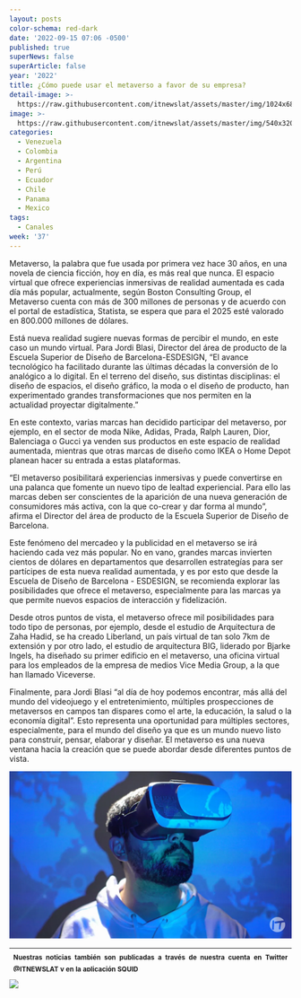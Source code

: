 ```yaml
---
layout: posts
color-schema: red-dark
date: '2022-09-15 07:06 -0500'
published: true
superNews: false
superArticle: false
year: '2022'
title: ¿Cómo puede usar el metaverso a favor de su empresa?
detail-image: >-
  https://raw.githubusercontent.com/itnewslat/assets/master/img/1024x680/hombre-en-metaverso-g.jpg
image: >-
  https://raw.githubusercontent.com/itnewslat/assets/master/img/540x320/hombre-en-metaverso-p.jpg
categories:
  - Venezuela
  - Colombia
  - Argentina
  - Perú
  - Ecuador
  - Chile
  - Panama
  - Mexico
tags:
  - Canales
week: '37'
---
```

Metaverso, la palabra que fue usada por primera vez hace 30 años, en una novela de ciencia ficción, hoy en día, es más real que nunca. El espacio virtual que ofrece experiencias inmersivas de realidad aumentada es cada día más popular, actualmente, según Boston Consulting Group, el Metaverso cuenta con más de 300 millones de personas y de acuerdo con el portal de estadística, Statista, se espera que para el 2025 esté valorado en 800.000 millones de dólares.
 
Está nueva realidad sugiere nuevas formas de percibir el mundo, en este caso un mundo virtual. Para Jordi Blasi, Director del área de producto de la Escuela Superior de Diseño de Barcelona-ESDESIGN, “El avance tecnológico ha facilitado durante las últimas décadas la conversión de lo analógico a lo digital. En el terreno del diseño, sus distintas disciplinas: el diseño de espacios, el diseño gráfico, la moda o el diseño de producto, han experimentado grandes transformaciones que nos permiten en la actualidad proyectar digitalmente.”
 
En este contexto, varias marcas han decidido participar del metaverso, por ejemplo, en el sector de moda Nike, Adidas, Prada, Ralph Lauren, Dior, Balenciaga o Gucci ya venden sus productos en este espacio de realidad aumentada, mientras que otras marcas de diseño como IKEA o Home Depot planean hacer su entrada a estas plataformas.
 
“El metaverso posibilitará experiencias inmersivas y puede convertirse en una palanca que fomente un nuevo tipo de lealtad experiencial. Para ello las marcas deben ser conscientes de la aparición de una nueva generación de consumidores más activa, con la que co-crear y dar forma al mundo”, afirma el Director del área de producto de la Escuela Superior de Diseño de Barcelona.
 
Este fenómeno del mercadeo y la publicidad en el metaverso se irá haciendo cada vez más popular. No en vano, grandes marcas invierten cientos de dólares en departamentos que desarrollen estrategías para ser partícipes de esta nueva realidad aumentada, y es por esto que  desde la Escuela de Diseño de Barcelona - ESDESIGN, se recomienda explorar las posibilidades que ofrece el metaverso, especialmente para las marcas ya que permite nuevos espacios de interacción y fidelización.
 
Desde otros puntos de vista, el metaverso ofrece mil posibilidades para todo tipo de personas, por ejemplo, desde el estudio de Arquitectura de Zaha Hadid, se ha creado Liberland, un país virtual de tan solo 7km de extensión y por otro lado, el estudio de arquitectura BIG, liderado por Bjarke Ingels, ha diseñado su primer edificio en el metaverso, una oficina virtual para los empleados de la empresa de medios Vice Media Group, a la que han llamado Viceverse.
 
Finalmente, para Jordi Blasi “al día de hoy podemos encontrar, más allá del mundo del videojuego y el entretenimiento, múltiples prospecciones de metaversos en campos tan dispares como el arte, la educación, la salud o la economía digital”. Esto representa una oportunidad para múltiples sectores, especialmente, para el mundo del diseño ya que es un mundo nuevo listo para construir, pensar, elaborar y diseñar. El metaverso es una nueva ventana hacia la creación que se puede abordar desde diferentes puntos de vista.

![](https://raw.githubusercontent.com/itnewslat/assets/master/img/540x320/hombre-en-metaverso-p.jpg)

<table style="height: 42px;" width="569">
<tbody>
<tr>
<td style="text-align: justify;"><sub><strong>Nuestras noticias también son publicadas a través de nuestra cuenta en Twitter <a href="https://twitter.com/itnewslat?lang=es">@ITNEWSLAT</a> y en la aplicación <a href="https://squidapp.co/en/">SQUID</a></strong></sub></td>
</tr>
</tbody>
</table>

<img src="https://tracker.metricool.com/c3po.jpg?hash=56f88a41e39ab42c063cc51676587a04"/>